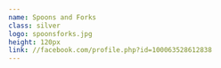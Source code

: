 ```yaml
---
name: Spoons and Forks
class: silver
logo: spoonsforks.jpg
height: 120px
link: //facebook.com/profile.php?id=100063528612838
---
```

